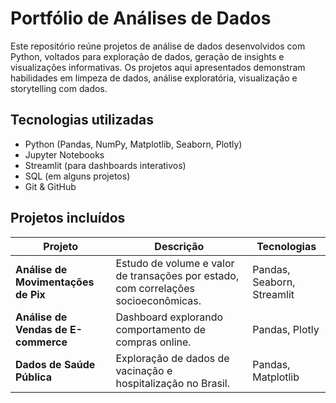 # Portfólio de Análises de Dados

Este repositório reúne projetos de análise de dados desenvolvidos com Python, voltados para exploração de dados, geração de insights e visualizações informativas. Os projetos aqui apresentados demonstram habilidades em limpeza de dados, análise exploratória, visualização e storytelling com dados.

## Tecnologias utilizadas

- Python (Pandas, NumPy, Matplotlib, Seaborn, Plotly)
- Jupyter Notebooks
- Streamlit (para dashboards interativos)
- SQL (em alguns projetos)
- Git & GitHub

## Projetos incluídos

| Projeto | Descrição | Tecnologias |
|--------|------------|-------------|
| **Análise de Movimentações de Pix** | Estudo de volume e valor de transações por estado, com correlações socioeconômicas. | Pandas, Seaborn, Streamlit |
| **Análise de Vendas de E-commerce** | Dashboard explorando comportamento de compras online. | Pandas, Plotly |
| **Dados de Saúde Pública** | Exploração de dados de vacinação e hospitalização no Brasil. | Pandas, Matplotlib |

